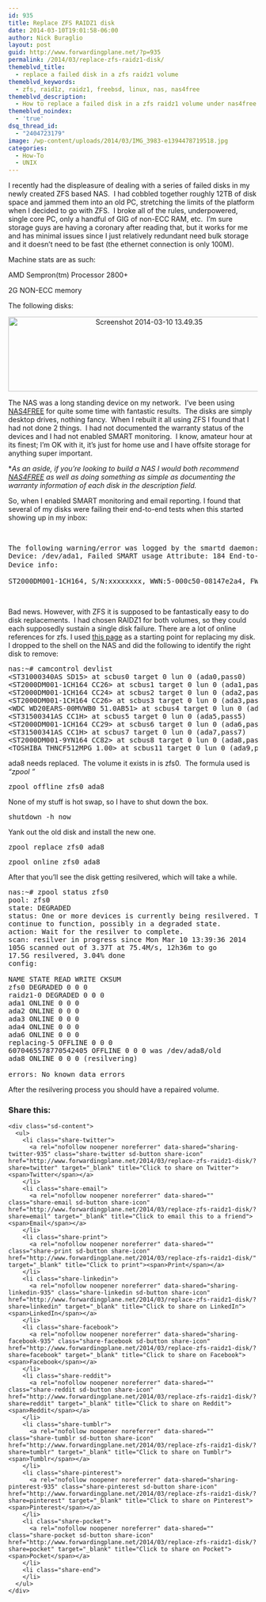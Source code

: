 ```yaml
---
id: 935
title: Replace ZFS RAIDZ1 disk
date: 2014-03-10T19:01:58-06:00
author: Nick Buraglio
layout: post
guid: http://www.forwardingplane.net/?p=935
permalink: /2014/03/replace-zfs-raidz1-disk/
themeblvd_title:
  - replace a failed disk in a zfs raidz1 volume
themeblvd_keywords:
  - zfs, raid1z, raidz1, freebsd, linux, nas, nas4free
themeblvd_description:
  - How to replace a failed disk in a zfs raidz1 volume under nas4free.
themeblvd_noindex:
  - 'true'
dsq_thread_id:
  - "2404723179"
image: /wp-content/uploads/2014/03/IMG_3983-e1394478719518.jpg
categories:
  - How-To
  - UNIX
---
```

I recently had the displeasure of dealing with a series of failed disks in my newly created ZFS based NAS.  I had cobbled together roughly 12TB of disk space and jammed them into an old PC, stretching the limits of the platform when I decided to go with ZFS.  I broke all of the rules, underpowered, single core PC, only a handful of GIG of non-ECC RAM, etc.  I&#8217;m sure storage guys are having a coronary after reading that, but it works for me and has minimal issues since I just relatively redundant need bulk storage and it doesn&#8217;t need to be fast (the ethernet connection is only 100M).

Machine stats are as such:

AMD Sempron(tm) Processor 2800+

2G NON-ECC memory

The following disks:

<p style="text-align: center;">
  <a href="http://www.forwardingplane.net/wp-content/uploads/2014/03/Screenshot-2014-03-10-13.49.35.png"><img class="wp-image-936 aligncenter" alt="Screenshot 2014-03-10 13.49.35" src="http://www.forwardingplane.net/wp-content/uploads/2014/03/Screenshot-2014-03-10-13.49.35-1024x280.png" width="553" height="151" srcset="http://www.forwardingplane.net/wp-content/uploads/2014/03/Screenshot-2014-03-10-13.49.35-1024x280.png 1024w, http://www.forwardingplane.net/wp-content/uploads/2014/03/Screenshot-2014-03-10-13.49.35-300x82.png 300w, http://www.forwardingplane.net/wp-content/uploads/2014/03/Screenshot-2014-03-10-13.49.35-550x150.png 550w, http://www.forwardingplane.net/wp-content/uploads/2014/03/Screenshot-2014-03-10-13.49.35.png 1531w" sizes="(max-width: 553px) 100vw, 553px" /></a>
</p>

The NAS was a long standing device on my network.  I&#8217;ve been using <a href="http://www.nas4free.org/" target="_blank">NAS4FREE</a> for quite some time with fantastic results.  The disks are simply desktop drives, nothing fancy.  When I rebuilt it all using ZFS I found that I had not done 2 things.  I had not documented the warranty status of the devices and I had not enabled SMART monitoring.  I know, amateur hour at its finest; I&#8217;m OK with it, it&#8217;s just for home use and I have offsite storage for anything super important.

*_As an aside, if you&#8217;re looking to build a NAS I would both recommend <a href="http://www.nas4free.org/" target="_blank">NAS4FREE</a> as well as doing something as simple as documenting the warranty information of each disk in the description field._

So, when I enabled SMART monitoring and email reporting. I found that several of my disks were failing their end-to-end tests when this started showing up in my inbox:

&nbsp;

<pre>The following warning/error was logged by the smartd daemon:
Device: /dev/ada1, Failed SMART usage Attribute: 184 End-to-End_Error.
<span style="line-height: 1.5em;">Device info:</span></pre>

<pre>ST2000DM001-1CH164, S/N:xxxxxxxx, WWN:5-000c50-08147e2a4, FW:CC26, 2.00 TB</pre>

&nbsp;

Bad news. However, with ZFS it is supposed to be fantastically easy to do disk replacements.  I had chosen RAIDZ1 for both volumes, so they could each supposedly sustain a single disk failure. There are a lot of online references for zfs. I used <a href="http://panoramicsolution.com/blog/?p=353" target="_blank">this page</a> as a starting point for replacing my disk. I dropped to the shell on the NAS and did the following to identify the right disk to remove:

<pre>nas:~# camcontrol devlist
&lt;ST31000340AS SD15&gt; at scbus0 target 0 lun 0 (ada0,pass0)
&lt;ST2000DM001-1CH164 CC26&gt; at scbus1 target 0 lun 0 (ada1,pass1)
&lt;ST2000DM001-1CH164 CC24&gt; at scbus2 target 0 lun 0 (ada2,pass2)
&lt;ST2000DM001-1CH164 CC26&gt; at scbus3 target 0 lun 0 (ada3,pass3)
&lt;WDC WD20EARS-00MVWB0 51.0AB51&gt; at scbus4 target 0 lun 0 (ada4,pass4)
&lt;ST31500341AS CC1H&gt; at scbus5 target 0 lun 0 (ada5,pass5)
&lt;ST2000DM001-1CH164 CC29&gt; at scbus6 target 0 lun 0 (ada6,pass6)
&lt;ST31500341AS CC1H&gt; at scbus7 target 0 lun 0 (ada7,pass7)
&lt;ST2000DM001-9YN164 CC82&gt; at scbus8 target 0 lun 0 (ada8,pass8)
&lt;TOSHIBA THNCF512MPG 1.00&gt; at scbus11 target 0 lun 0 (ada9,pass9)</pre>

ada8 needs replaced.  The volume it exists in is zfs0.  The formula used is _&#8220;zpool <command> <pool> <device>&#8221;_

<pre>zpool offline zfs0 ada8</pre>

None of my stuff is hot swap, so I have to shut down the box.

<pre>shutdown -h now</pre>

Yank out the old disk and install the new one.

<pre>zpool replace zfs0 ada8</pre>

<pre>zpool online zfs0 ada8</pre>

After that you&#8217;ll see the disk getting resilvered, which will take a while.

<pre>nas:~# zpool status zfs0
pool: zfs0
state: DEGRADED
status: One or more devices is currently being resilvered. The pool will
continue to function, possibly in a degraded state.
action: Wait for the resilver to complete.
scan: resilver in progress since Mon Mar 10 13:39:36 2014
105G scanned out of 3.37T at 75.4M/s, 12h36m to go
17.5G resilvered, 3.04% done
config:

NAME STATE READ WRITE CKSUM
zfs0 DEGRADED 0 0 0
raidz1-0 DEGRADED 0 0 0
ada1 ONLINE 0 0 0
ada2 ONLINE 0 0 0
ada3 ONLINE 0 0 0
ada4 ONLINE 0 0 0
ada6 ONLINE 0 0 0
replacing-5 OFFLINE 0 0 0
6070465578770542405 OFFLINE 0 0 0 was /dev/ada8/old
ada8 ONLINE 0 0 0 (resilvering)

errors: No known data errors</pre>

After the resilvering process you should have a repaired volume.

<div class="sharedaddy sd-sharing-enabled">
  <div class="robots-nocontent sd-block sd-social sd-social-icon-text sd-sharing">
    <h3 class="sd-title">
      Share this:
    </h3>
    
    <div class="sd-content">
      <ul>
        <li class="share-twitter">
          <a rel="nofollow noopener noreferrer" data-shared="sharing-twitter-935" class="share-twitter sd-button share-icon" href="http://www.forwardingplane.net/2014/03/replace-zfs-raidz1-disk/?share=twitter" target="_blank" title="Click to share on Twitter"><span>Twitter</span></a>
        </li>
        <li class="share-email">
          <a rel="nofollow noopener noreferrer" data-shared="" class="share-email sd-button share-icon" href="http://www.forwardingplane.net/2014/03/replace-zfs-raidz1-disk/?share=email" target="_blank" title="Click to email this to a friend"><span>Email</span></a>
        </li>
        <li class="share-print">
          <a rel="nofollow noopener noreferrer" data-shared="" class="share-print sd-button share-icon" href="http://www.forwardingplane.net/2014/03/replace-zfs-raidz1-disk/" target="_blank" title="Click to print"><span>Print</span></a>
        </li>
        <li class="share-linkedin">
          <a rel="nofollow noopener noreferrer" data-shared="sharing-linkedin-935" class="share-linkedin sd-button share-icon" href="http://www.forwardingplane.net/2014/03/replace-zfs-raidz1-disk/?share=linkedin" target="_blank" title="Click to share on LinkedIn"><span>LinkedIn</span></a>
        </li>
        <li class="share-facebook">
          <a rel="nofollow noopener noreferrer" data-shared="sharing-facebook-935" class="share-facebook sd-button share-icon" href="http://www.forwardingplane.net/2014/03/replace-zfs-raidz1-disk/?share=facebook" target="_blank" title="Click to share on Facebook"><span>Facebook</span></a>
        </li>
        <li class="share-reddit">
          <a rel="nofollow noopener noreferrer" data-shared="" class="share-reddit sd-button share-icon" href="http://www.forwardingplane.net/2014/03/replace-zfs-raidz1-disk/?share=reddit" target="_blank" title="Click to share on Reddit"><span>Reddit</span></a>
        </li>
        <li class="share-tumblr">
          <a rel="nofollow noopener noreferrer" data-shared="" class="share-tumblr sd-button share-icon" href="http://www.forwardingplane.net/2014/03/replace-zfs-raidz1-disk/?share=tumblr" target="_blank" title="Click to share on Tumblr"><span>Tumblr</span></a>
        </li>
        <li class="share-pinterest">
          <a rel="nofollow noopener noreferrer" data-shared="sharing-pinterest-935" class="share-pinterest sd-button share-icon" href="http://www.forwardingplane.net/2014/03/replace-zfs-raidz1-disk/?share=pinterest" target="_blank" title="Click to share on Pinterest"><span>Pinterest</span></a>
        </li>
        <li class="share-pocket">
          <a rel="nofollow noopener noreferrer" data-shared="" class="share-pocket sd-button share-icon" href="http://www.forwardingplane.net/2014/03/replace-zfs-raidz1-disk/?share=pocket" target="_blank" title="Click to share on Pocket"><span>Pocket</span></a>
        </li>
        <li class="share-end">
        </li>
      </ul>
    </div>
  </div>
</div>